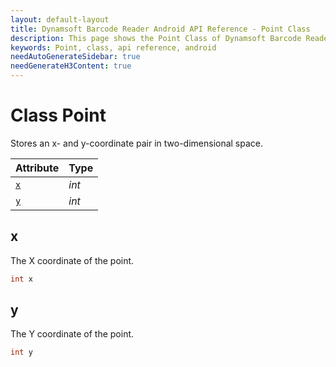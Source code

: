 ```yaml
---
layout: default-layout
title: Dynamsoft Barcode Reader Android API Reference - Point Class
description: This page shows the Point Class of Dynamsoft Barcode Reader for Android SDK.
keywords: Point, class, api reference, android
needAutoGenerateSidebar: true
needGenerateH3Content: true
---
```


# Class Point

Stores an x- and y-coordinate pair in two-dimensional space.

| Attribute | Type |
|---------- | ---- |
| [`x`](#x) | *int* |
| [`y`](#y) | *int* |

## x

The X coordinate of the point.

```java
int x
```

## y

The Y coordinate of the point.

```java
int y
```
